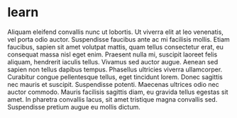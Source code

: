 # learn

Aliquam eleifend convallis nunc ut lobortis. Ut viverra elit at leo venenatis, vel porta odio auctor. Suspendisse faucibus ante ac mi facilisis mollis. Etiam faucibus, sapien sit amet volutpat mattis, quam tellus consectetur erat, eu consequat massa nisl eget enim. Praesent nulla mi, suscipit laoreet felis aliquam, hendrerit iaculis tellus. Vivamus sed auctor augue. Aenean sed sapien non tellus dapibus tempus. Phasellus ultricies viverra ullamcorper. Curabitur congue pellentesque tellus, eget tincidunt lorem. Donec sagittis nec mauris et suscipit. Suspendisse potenti. Maecenas ultrices odio nec auctor commodo. Mauris facilisis sagittis diam, eu gravida tellus egestas sit amet. In pharetra convallis lacus, sit amet tristique magna convallis sed. Suspendisse pretium augue eu mollis dictum.
